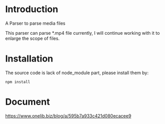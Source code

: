 # Introduction

A Parser to parse media files

This parser can parse *.mp4 file currently, I will continue working with it to enlarge the scope of files.


# Installation


The source code is lack of node_module part, please install them by:


```
npm install
```


# Document

https://www.onelib.biz/blog/a/595b7a933c421d080ecacee9
